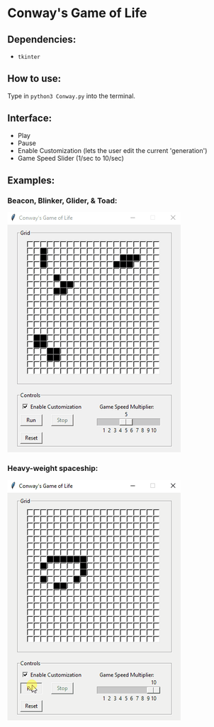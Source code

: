 # Conway's Game of Life

## Dependencies:
- `tkinter`

## How to use:
Type in `python3 Conway.py` into the terminal.

## Interface:
- Play
- Pause
- Enable Customization (lets the user edit the current 'generation')
- Game Speed Slider (1/sec to 10/sec)

## Examples:
### Beacon, Blinker, Glider, & Toad:
![](conway_example1.gif)

### Heavy-weight spaceship:
![](conway_example2.gif)
